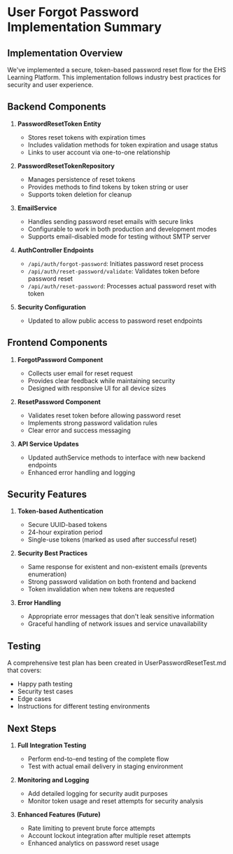 # User Forgot Password Implementation Summary

## Implementation Overview

We've implemented a secure, token-based password reset flow for the EHS Learning Platform. This implementation follows industry best practices for security and user experience.

## Backend Components

1. **PasswordResetToken Entity**
   - Stores reset tokens with expiration times
   - Includes validation methods for token expiration and usage status
   - Links to user account via one-to-one relationship

2. **PasswordResetTokenRepository**
   - Manages persistence of reset tokens
   - Provides methods to find tokens by token string or user
   - Supports token deletion for cleanup

3. **EmailService**
   - Handles sending password reset emails with secure links
   - Configurable to work in both production and development modes
   - Supports email-disabled mode for testing without SMTP server

4. **AuthController Endpoints**
   - `/api/auth/forgot-password`: Initiates password reset process
   - `/api/auth/reset-password/validate`: Validates token before password reset
   - `/api/auth/reset-password`: Processes actual password reset with token

5. **Security Configuration**
   - Updated to allow public access to password reset endpoints

## Frontend Components

1. **ForgotPassword Component**
   - Collects user email for reset request
   - Provides clear feedback while maintaining security
   - Designed with responsive UI for all device sizes

2. **ResetPassword Component**
   - Validates reset token before allowing password reset
   - Implements strong password validation rules
   - Clear error and success messaging

3. **API Service Updates**
   - Updated authService methods to interface with new backend endpoints
   - Enhanced error handling and logging

## Security Features

1. **Token-based Authentication**
   - Secure UUID-based tokens
   - 24-hour expiration period
   - Single-use tokens (marked as used after successful reset)

2. **Security Best Practices**
   - Same response for existent and non-existent emails (prevents enumeration)
   - Strong password validation on both frontend and backend
   - Token invalidation when new tokens are requested

3. **Error Handling**
   - Appropriate error messages that don't leak sensitive information
   - Graceful handling of network issues and service unavailability

## Testing

A comprehensive test plan has been created in UserPasswordResetTest.md that covers:
- Happy path testing
- Security test cases
- Edge cases
- Instructions for different testing environments

## Next Steps

1. **Full Integration Testing**
   - Perform end-to-end testing of the complete flow
   - Test with actual email delivery in staging environment

2. **Monitoring and Logging**
   - Add detailed logging for security audit purposes
   - Monitor token usage and reset attempts for security analysis

3. **Enhanced Features (Future)**
   - Rate limiting to prevent brute force attempts
   - Account lockout integration after multiple reset attempts
   - Enhanced analytics on password reset usage